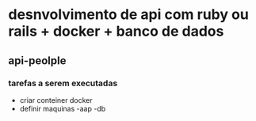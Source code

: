 # desnvolvimento de api com ruby ou rails + docker + banco de dados 

## api-peolple

###  tarefas a serem executadas

- criar conteiner docker
- definir maquinas
   -aap
   -db
   
